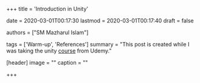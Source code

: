 +++
title = 'Introduction in Unity'

date = 2020-03-01T00:17:30
lastmod = 2020-03-01T00:17:40
draft = false

authors = ["SM Mazharul Islam"]

tags = ['Warm-up', 'References']
summary = "This post is created while I was taking the unity [course](https://www.udemy.com/the-ultimate-guide-to-game-development-with-unity/learn/lecture/8246470#overview) from Udemy."

[header]
image = ""
caption = ""

+++
